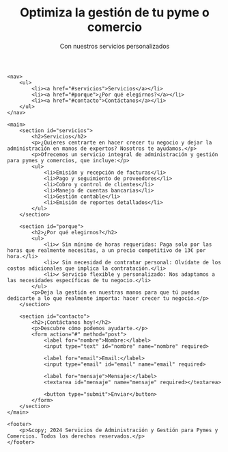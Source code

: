<!DOCTYPE html>
<html lang="es">
<head>
    <meta charset="UTF-8">
    <meta name="viewport" content="width=device-width, initial-scale=1.0">
    <title>Servicios de Administración y Gestión para Pymes y Comercios</title>
    <link rel="stylesheet" href="styles.css">
</head>
<body>
    <header>
        <h1>Optimiza la gestión de tu pyme o comercio</h1>
        <p>Con nuestros servicios personalizados</p>
    </header>

    <nav>
        <ul>
            <li><a href="#servicios">Servicios</a></li>
            <li><a href="#porque">¿Por qué elegirnos?</a></li>
            <li><a href="#contacto">Contáctanos</a></li>
        </ul>
    </nav>

    <main>
        <section id="servicios">
            <h2>Servicios</h2>
            <p>¿Quieres centrarte en hacer crecer tu negocio y dejar la administración en manos de expertos? Nosotros te ayudamos.</p>
            <p>Ofrecemos un servicio integral de administración y gestión para pymes y comercios, que incluye:</p>
            <ul>
                <li>Emisión y recepción de facturas</li>
                <li>Pago y seguimiento de proveedores</li>
                <li>Cobro y control de clientes</li>
                <li>Manejo de cuentas bancarias</li>
                <li>Gestión contable</li>
                <li>Emisión de reportes detallados</li>
            </ul>
        </section>

        <section id="porque">
            <h2>¿Por qué elegirnos?</h2>
            <ul>
                <li>✔ Sin mínimo de horas requeridas: Paga solo por las horas que realmente necesitas, a un precio competitivo de 13€ por hora.</li>
                <li>✔ Sin necesidad de contratar personal: Olvídate de los costos adicionales que implica la contratación.</li>
                <li>✔ Servicio flexible y personalizado: Nos adaptamos a las necesidades específicas de tu negocio.</li>
            </ul>
            <p>Deja la gestión en nuestras manos para que tú puedas dedicarte a lo que realmente importa: hacer crecer tu negocio.</p>
        </section>

        <section id="contacto">
            <h2>¡Contáctanos hoy!</h2>
            <p>Descubre cómo podemos ayudarte.</p>
            <form action="#" method="post">
                <label for="nombre">Nombre:</label>
                <input type="text" id="nombre" name="nombre" required>

                <label for="email">Email:</label>
                <input type="email" id="email" name="email" required>

                <label for="mensaje">Mensaje:</label>
                <textarea id="mensaje" name="mensaje" required></textarea>

                <button type="submit">Enviar</button>
            </form>
        </section>
    </main>

    <footer>
        <p>&copy; 2024 Servicios de Administración y Gestión para Pymes y Comercios. Todos los derechos reservados.</p>
    </footer>
</body>
</html>
